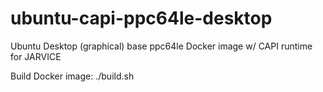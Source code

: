 # ubuntu-capi-ppc64le-desktop
Ubuntu Desktop (graphical) base ppc64le Docker image w/ CAPI runtime for JARVICE

Build Docker image: ./build.sh

